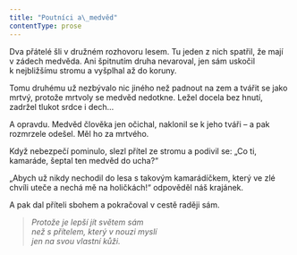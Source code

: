 ```yaml
---
title: "Poutníci a\_medvěd"
contentType: prose
---
```


Dva přátelé šli v družném rozhovoru lesem. Tu jeden z nich spatřil, že mají v zádech medvěda. Ani špitnutím druha nevaroval, jen sám uskočil k nejbližšímu stromu a vyšplhal až do koruny.

Tomu druhému už nezbývalo nic jiného než padnout na zem a tvářit se jako mrtvý, protože mrtvoly se medvěd nedotkne. Ležel docela bez hnutí, zadržel tlukot srdce i dech…

A opravdu. Medvěd člověka jen očichal, naklonil se k jeho tváři – a pak rozmrzele odešel. Měl ho za mrtvého.

Když nebezpečí pominulo, slezl přítel ze stromu a podivil se: „Co ti, kamaráde, šeptal ten medvěd do ucha?“

„Abych už nikdy nechodil do lesa s takovým kamarádíčkem, který ve zlé chvíli uteče a nechá mě na holičkách!“ odpověděl náš krajánek.

A pak dal příteli sbohem a pokračoval v cestě raději sám.

  

> _Protože je lepší jít světem sám  
> než s přítelem, který v nouzi myslí  
> jen na svou vlastní kůži._
